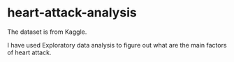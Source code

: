 # heart-attack-analysis

The dataset is from Kaggle.

I have used Exploratory data analysis to figure out what are the main factors of heart attack.
